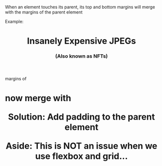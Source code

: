 When an element touches its parent, its top and bottom margins will merge
with the margins of the parent element

Example: 

<header>
    <h1>Insanely Expensive JPEGs</h1>
    <h3>(Also known as NFTs)</h3>
</header>

margins of <h1> now merge with <header>


Solution: Add padding to the parent element

Aside: This is NOT an issue when we use flexbox and grid...